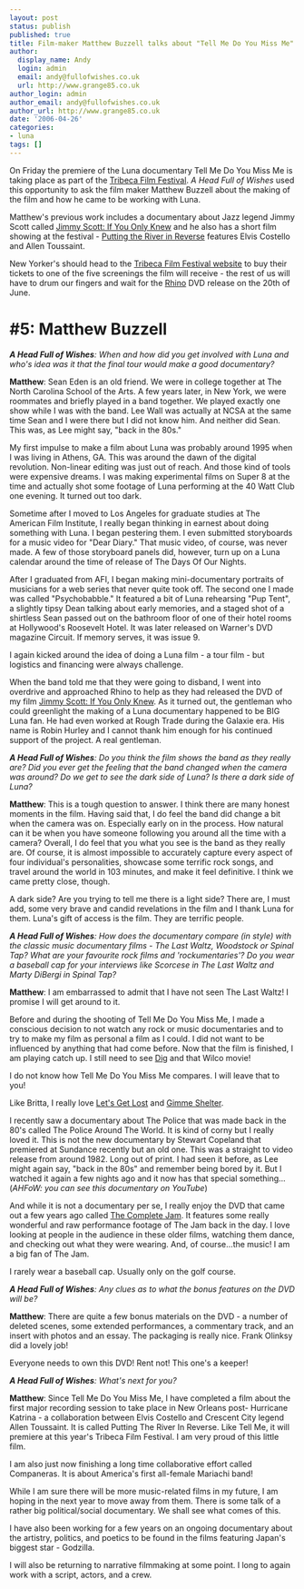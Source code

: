 ```yaml
---
layout: post
status: publish
published: true
title: Film-maker Matthew Buzzell talks about "Tell Me Do You Miss Me"
author:
  display_name: Andy
  login: admin
  email: andy@fullofwishes.co.uk
  url: http://www.grange85.co.uk
author_login: admin
author_email: andy@fullofwishes.co.uk
author_url: http://www.grange85.co.uk
date: '2006-04-26'
categories:
- luna
tags: []
---
```

<div align="center"></div>
<p>On Friday the premiere of the Luna documentary <span class="removed_link" title="http://www.tribecafilmfestival.org/tixSYS/2006/filmguide/eventnote.php?EventNumber=2175">Tell Me Do You Miss Me</span> is taking place as part of the <a href="http://www.tribecafilmfestival.org">Tribeca Film Festival</a>. <em>A Head Full of Wishes</em> used this opportunity to ask the film maker Matthew Buzzell about the making of the film and how he came to be working with Luna.</p>
<p>Matthew's previous work includes a documentary about Jazz legend Jimmy Scott called <a href="http://www.amazon.com/exec/obidos/ASIN/B0006JMLL6/aheadfullofwi-20">Jimmy Scott: If You Only Knew</a> and he also has a short film showing at the festival - <a href="http://www.amazon.com/exec/obidos/ASIN/B000FBH476/aheadfullofwi-20">Putting the River in Reverse</a> features Elvis Costello and Allen Toussaint.</p>
<p>New Yorker's should head to the <a href="http://www.tribecafilmfestival.org">Tribeca Film Festival website</a> to buy their tickets to one of the five screenings the film will receive - the rest of us will have to drum our fingers and wait for the <a href="http://www.rhino.com">Rhino</a> DVD release on the 20th of June.</p>
<h1>#5: Matthew Buzzell</h1>
<p><em><strong>A Head Full of Wishes</strong>: When and how did you get involved with Luna and who's idea was it that the final tour would make a good documentary?</em></p>
<p><strong>Matthew</strong>: Sean Eden is an old friend.  We were in college together at The North Carolina School of the Arts. A few years later, in New York, we were roommates and briefly played in a band together.  We played exactly one show while I was with the band.  Lee Wall was actually at NCSA at the same time Sean and I were there but I did not know him.  And neither did Sean.  This was, as Lee might say, "back in the 80s."</p>
<p>My first impulse to make a film about Luna was probably around 1995 when I was living in Athens, GA.  This was around the dawn of the digital revolution.  Non-linear editing was just out of reach.  And those kind of tools were expensive dreams.  I was making experimental films on Super 8 at the time and actually shot some footage of Luna performing at the 40 Watt Club one evening.  It turned out too dark.</p>
<p>Sometime after I moved to Los Angeles for graduate studies at The American Film Institute, I really began thinking in earnest about doing something with Luna.  I began pestering them.  I even submitted storyboards for a music  video for "Dear Diary."  That music video, of course, was never made.  A few of those storyboard panels did, however, turn up on a Luna calendar around the time of release of The Days Of Our Nights.</p>
<p>After I graduated from AFI, I began making mini-documentary portraits of musicians for a web series that never quite took off.  The second one I made was called "Psychobabble."  It featured a bit of Luna rehearsing "Pup Tent", a slightly tipsy Dean talking about early memories, and a staged shot of a shirtless Sean passed out on the bathroom floor of one of their hotel rooms at Hollywood's Roosevelt Hotel.  It was later released on Warner's DVD magazine Circuit.  If memory serves, it was issue 9.</p>
<p>I again kicked around the idea of doing a Luna film - a tour film - but logistics and financing were always challenge.</p>
<p>When the band told me that they were going to disband, I went into overdrive and approached Rhino to help as they had released the DVD of my film <a href="http://www.amazon.com/exec/obidos/ASIN/B0006JMLL6/aheadfullofwi-20">Jimmy Scott: If You Only Knew</a>.  As it turned out, the gentleman who could greenlight the making of a Luna documentary happened to be BIG Luna fan.  He had even worked at Rough Trade during the Galaxie era.  His name is Robin Hurley and I cannot thank him enough for his continued support of the project. A real gentleman.</p>
<p><em><strong>A Head Full of Wishes</strong>: Do you think the film shows the band as they really are? Did you ever get the feeling that the band changed when the camera was around? Do we get to see the dark side of Luna? Is there a dark side of Luna?</em></p>
<p><strong>Matthew</strong>: This is a tough question to answer.  I think there are many honest moments in the film.  Having said that, I do feel the band did change a bit when the camera was on.  Especially early on in the process.  How natural can it be when you have someone following you around all the time with a camera? Overall, I do feel that you what you see is the band as they really are.  Of course, it is almost impossible to accurately capture every aspect of four individual's personalities, showcase some terrific rock songs, and travel around the world in 103 minutes, and make it feel definitive.  I think we came pretty close, though.</p>
<p>A dark side?  Are you trying to tell me there is a light side? There are, I must add, some very brave and candid revelations in the film and I thank Luna for them. Luna's gift of access is the film. They are terrific people.</p>
<p><em><strong>A Head Full of Wishes</strong>: How does the documentary compare (in style) with the classic music documentary films - The Last Waltz, Woodstock or Spinal Tap? What are your favourite rock films and 'rockumentaries'? Do you wear a baseball cap for your interviews like Scorcese in The Last Waltz and Marty DiBergi in Spinal Tap?</em></p>
<p><strong>Matthew</strong>: I am embarrassed to admit that I have not seen The Last Waltz!  I promise I will get around to it.</p>
<p>Before and during the shooting of Tell Me Do You Miss Me, I made a conscious decision to not watch any rock or music documentaries and to try to make my film as personal a film as I could.  I did not want to be influenced by anything that had come before.  Now that the film is finished, I am playing catch up.  I still need to see <a href="http://www.amazon.com/exec/obidos/ASIN/B0007IO740/aheadfullofwi-20">Dig</a> and that Wilco movie!</p>
<p>I do not know how Tell Me Do You Miss Me compares.  I will leave that to you!</p>
<p>Like Britta, I really love <a href="http://en.wikipedia.org/wiki/Let%27s_Get_Lost_%28film%29">Let's Get Lost</a> and <a href="http://www.amazon.com/exec/obidos/ASIN/B00004YZFR/aheadfullofwi-20">Gimme Shelter</a>.</p>
<p>I recently saw a documentary about The Police that was made back in the 80's called The Police Around The World.  It is kind of corny but I really loved it.  This is not the new documentary by Stewart Copeland that premiered at Sundance recently but an old one.  This was a straight to video release from around 1982. Long out of print. I had seen it before, as Lee might again say, "back in the 80s" and remember being bored by it. But I watched it again a few nights ago and it now has that special something...(<em>AHFoW: you can see <span class="removed_link" title="http://www.youtube.com/watch?v=JRQRlHXVTCU">this documentary on YouTube</span></em>)</p>
<p>And while it is not a documentary per se, I really enjoy the DVD that came out a few years ago called <a href="http://www.amazon.com/exec/obidos/ASIN/B00007CVRE/aheadfullofwi-20">The Complete Jam</a>.  It features some really wonderful and raw performance footage of The Jam back in the day.  I love looking at people in the audience in these older films, watching them dance, and checking out what they were wearing.  And, of course...the music!  I am a big fan of The Jam.</p>
<p>I rarely wear a baseball cap.  Usually only on the golf course.</p>
<p><em><strong>A Head Full of Wishes</strong>: Any clues as to what the bonus features on the DVD will be?</em></p>
<p><strong>Matthew</strong>: There are quite a few bonus materials on the DVD - a number of deleted scenes, some extended performances, a commentary track, and an insert with photos and an essay.  The packaging is really nice.  Frank Olinksy did a lovely job!</p>
<p>Everyone needs to own this DVD! Rent not! This one's a keeper!</p>
<p><em><strong>A Head Full of Wishes</strong>: What's next for you?</em></p>
<p><strong>Matthew</strong>: Since Tell Me Do You Miss Me, I have completed a film about the first major recording session to take place in New Orleans post- Hurricane Katrina - a collaboration between Elvis Costello and Crescent City legend Allen Toussaint.  It is called Putting The River In Reverse.  Like Tell Me, it will premiere at this year's Tribeca Film Festival.  I am very proud of this little film.</p>
<p>I am also just now finishing a long time collaborative effort called Companeras.  It is about America's first all-female Mariachi band!</p>
<p>While I am sure there will be more music-related films in my future, I am hoping in the next year to move away from them.  There is some talk of a rather big political/social documentary.  We shall see what comes of this.</p>
<p>I have also been working for a few years on an ongoing documentary about the artistry, politics, and poetics to be found in the films featuring Japan's biggest star - Godzilla.</p>
<p>I will also be returning to narrative filmmaking at some point.  I long to again work with a script, actors, and a crew.</p>
